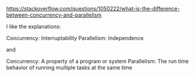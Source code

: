 <https://stackoverflow.com/questions/1050222/what-is-the-difference-between-concurrency-and-parallelism>

I like the explanations:

Concurrency: Interruptability
Parallelism: Independence

and

Concurrency: A property of a program or system
Parallelism: The run time behavior of running multiple tasks at the same time
